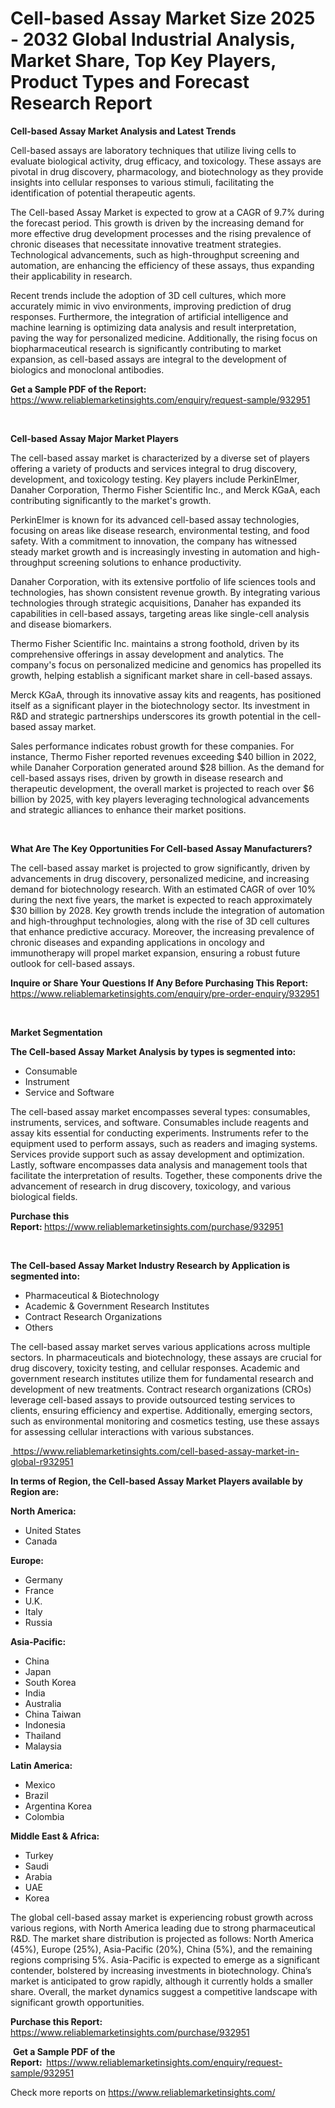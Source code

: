 <p><h1>Cell-based Assay Market Size 2025 - 2032 Global Industrial Analysis, Market Share, Top Key Players, Product Types and Forecast Research Report</h1></p><p><strong>Cell-based Assay Market Analysis and Latest Trends</strong></p>
<p><p>Cell-based assays are laboratory techniques that utilize living cells to evaluate biological activity, drug efficacy, and toxicology. These assays are pivotal in drug discovery, pharmacology, and biotechnology as they provide insights into cellular responses to various stimuli, facilitating the identification of potential therapeutic agents.</p><p>The Cell-based Assay Market is expected to grow at a CAGR of 9.7% during the forecast period. This growth is driven by the increasing demand for more effective drug development processes and the rising prevalence of chronic diseases that necessitate innovative treatment strategies. Technological advancements, such as high-throughput screening and automation, are enhancing the efficiency of these assays, thus expanding their applicability in research.</p><p>Recent trends include the adoption of 3D cell cultures, which more accurately mimic in vivo environments, improving prediction of drug responses. Furthermore, the integration of artificial intelligence and machine learning is optimizing data analysis and result interpretation, paving the way for personalized medicine. Additionally, the rising focus on biopharmaceutical research is significantly contributing to market expansion, as cell-based assays are integral to the development of biologics and monoclonal antibodies.</p></p>
<p><strong>Get a Sample PDF of the Report:&nbsp;</strong> <a href="https://www.reliablemarketinsights.com/enquiry/request-sample/932951?utm_campaign=3223&utm_medium=2&utm_source=Github&utm_content=ia&utm_term=21032025&utm_id=cell-based-assay">https://www.reliablemarketinsights.com/enquiry/request-sample/932951</a></p>
<p>&nbsp;</p>
<p><strong>Cell-based Assay Major Market Players</strong></p>
<p><p>The cell-based assay market is characterized by a diverse set of players offering a variety of products and services integral to drug discovery, development, and toxicology testing. Key players include PerkinElmer, Danaher Corporation, Thermo Fisher Scientific Inc., and Merck KGaA, each contributing significantly to the market's growth.</p><p>PerkinElmer is known for its advanced cell-based assay technologies, focusing on areas like disease research, environmental testing, and food safety. With a commitment to innovation, the company has witnessed steady market growth and is increasingly investing in automation and high-throughput screening solutions to enhance productivity.</p><p>Danaher Corporation, with its extensive portfolio of life sciences tools and technologies, has shown consistent revenue growth. By integrating various technologies through strategic acquisitions, Danaher has expanded its capabilities in cell-based assays, targeting areas like single-cell analysis and disease biomarkers.</p><p>Thermo Fisher Scientific Inc. maintains a strong foothold, driven by its comprehensive offerings in assay development and analytics. The company's focus on personalized medicine and genomics has propelled its growth, helping establish a significant market share in cell-based assays.</p><p>Merck KGaA, through its innovative assay kits and reagents, has positioned itself as a significant player in the biotechnology sector. Its investment in R&D and strategic partnerships underscores its growth potential in the cell-based assay market.</p><p>Sales performance indicates robust growth for these companies. For instance, Thermo Fisher reported revenues exceeding $40 billion in 2022, while Danaher Corporation generated around $28 billion. As the demand for cell-based assays rises, driven by growth in disease research and therapeutic development, the overall market is projected to reach over $6 billion by 2025, with key players leveraging technological advancements and strategic alliances to enhance their market positions.</p></p>
<p>&nbsp;</p>
<p><strong>What Are The Key Opportunities For Cell-based Assay Manufacturers?</strong></p>
<p><p>The cell-based assay market is projected to grow significantly, driven by advancements in drug discovery, personalized medicine, and increasing demand for biotechnology research. With an estimated CAGR of over 10% during the next five years, the market is expected to reach approximately $30 billion by 2028. Key growth trends include the integration of automation and high-throughput technologies, along with the rise of 3D cell cultures that enhance predictive accuracy. Moreover, the increasing prevalence of chronic diseases and expanding applications in oncology and immunotherapy will propel market expansion, ensuring a robust future outlook for cell-based assays.</p></p>
<p><strong>Inquire or Share Your Questions If Any Before Purchasing This Report:</strong> <a href="https://www.reliablemarketinsights.com/enquiry/pre-order-enquiry/932951?utm_campaign=3223&utm_medium=2&utm_source=Github&utm_content=ia&utm_term=21032025&utm_id=cell-based-assay">https://www.reliablemarketinsights.com/enquiry/pre-order-enquiry/932951</a></p>
<p>&nbsp;</p>
<p><strong>Market Segmentation</strong></p>
<p><strong>The Cell-based Assay Market Analysis by types is segmented into:</strong></p>
<p><ul><li>Consumable</li><li>Instrument</li><li>Service and Software</li></ul></p>
<p><p>The cell-based assay market encompasses several types: consumables, instruments, services, and software. Consumables include reagents and assay kits essential for conducting experiments. Instruments refer to the equipment used to perform assays, such as readers and imaging systems. Services provide support such as assay development and optimization. Lastly, software encompasses data analysis and management tools that facilitate the interpretation of results. Together, these components drive the advancement of research in drug discovery, toxicology, and various biological fields.</p></p>
<p><strong>Purchase this Report:&nbsp;</strong><a href="https://www.reliablemarketinsights.com/purchase/932951?utm_campaign=3223&utm_medium=2&utm_source=Github&utm_content=ia&utm_term=21032025&utm_id=cell-based-assay">https://www.reliablemarketinsights.com/purchase/932951</a></p>
<p>&nbsp;</p>
<p><strong>The Cell-based Assay Market Industry Research by Application is segmented into:</strong></p>
<p><ul><li>Pharmaceutical & Biotechnology</li><li>Academic & Government Research Institutes</li><li>Contract Research Organizations</li><li>Others</li></ul></p>
<p><p>The cell-based assay market serves various applications across multiple sectors. In pharmaceuticals and biotechnology, these assays are crucial for drug discovery, toxicity testing, and cellular responses. Academic and government research institutes utilize them for fundamental research and development of new treatments. Contract research organizations (CROs) leverage cell-based assays to provide outsourced testing services to clients, ensuring efficiency and expertise. Additionally, emerging sectors, such as environmental monitoring and cosmetics testing, use these assays for assessing cellular interactions with various substances.</p></p>
<p><a href="https://www.reliablemarketinsights.com/cell-based-assay-market-in-global-r932951?utm_campaign=3223&utm_medium=2&utm_source=Github&utm_content=ia&utm_term=21032025&utm_id=cell-based-assay">&nbsp;https://www.reliablemarketinsights.com/cell-based-assay-market-in-global-r932951</a></p>
<p><strong>In terms of Region, the Cell-based Assay Market Players available by Region are:</strong></p>
<p>
    <p> <strong> North America: </strong>
        <ul>
            <li>United States</li>
            <li>Canada</li>
        </ul>
        </p> 
    <p> <strong> Europe: </strong>
        <ul>
            <li>Germany</li>
            <li>France</li>
            <li>U.K.</li>
            <li>Italy</li>
            <li>Russia</li>
        </ul>
        </p> 
    <p> <strong> Asia-Pacific: </strong>
        <ul>
            <li>China</li>
            <li>Japan</li>
            <li>South Korea</li>
            <li>India</li>
            <li>Australia</li>
            <li>China Taiwan</li>
            <li>Indonesia</li>
            <li>Thailand</li>
            <li>Malaysia</li>
        </ul>
        </p> 
    <p> <strong> Latin America: </strong>
        <ul>
            <li>Mexico</li>
            <li>Brazil</li>
            <li>Argentina Korea</li>
            <li>Colombia</li>
        </ul>
        </p> 
    <p> <strong> Middle East & Africa: </strong>
        <ul>
            <li>Turkey</li>
            <li>Saudi</li>
            <li>Arabia</li>
            <li>UAE</li>
            <li>Korea</li>
        </ul>
    </p>
    </p>
<p><p>The global cell-based assay market is experiencing robust growth across various regions, with North America leading due to strong pharmaceutical R&D. The market share distribution is projected as follows: North America (45%), Europe (25%), Asia-Pacific (20%), China (5%), and the remaining regions comprising 5%. Asia-Pacific is expected to emerge as a significant contender, bolstered by increasing investments in biotechnology. China’s market is anticipated to grow rapidly, although it currently holds a smaller share. Overall, the market dynamics suggest a competitive landscape with significant growth opportunities.</p></p>
<p><strong>Purchase this Report: </strong><a href="https://www.reliablemarketinsights.com/purchase/932951?utm_campaign=3223&utm_medium=2&utm_source=Github&utm_content=ia&utm_term=21032025&utm_id=cell-based-assay">https://www.reliablemarketinsights.com/purchase/932951</a></p>
<p>&nbsp;<strong>Get a Sample PDF of the Report:&nbsp;&nbsp;</strong><a href="https://www.reliablemarketinsights.com/enquiry/request-sample/932951?utm_campaign=3223&utm_medium=2&utm_source=Github&utm_content=ia&utm_term=21032025&utm_id=cell-based-assay">https://www.reliablemarketinsights.com/enquiry/request-sample/932951</a></p>
<p><strong></strong></p>
<p>Check more reports on <a href="https://www.reliablemarketinsights.com/?utm_campaign=3223&utm_medium=2&utm_source=Github&utm_content=ia&utm_term=21032025&utm_id=cell-based-assay">https://www.reliablemarketinsights.com/</a></p>